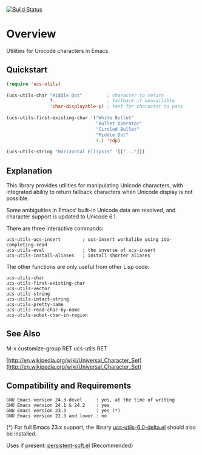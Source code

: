[![Build Status](https://secure.travis-ci.org/rolandwalker/ucs-utils.png)](http://travis-ci.org/rolandwalker/ucs-utils)

Overview
=========

Utilities for Unicode characters in Emacs.

Quickstart
----------

```lisp
(require 'ucs-utils)
 
(ucs-utils-char "Middle Dot"         ; character to return
                ?.                   ; fallback if unavailable
                'char-displayable-p) ; test for character to pass
 
(ucs-utils-first-existing-char '("White Bullet"
                                 "Bullet Operator"
                                 "Circled Bullet"
                                 "Middle Dot"
                                 ?.) 'cdp)
 
(ucs-utils-string "Horizontal Ellipsis" '[["..."]])
```

Explanation
-----------

This library provides utilities for manipulating Unicode
characters, with integrated ability to return fallback characters
when Unicode display is not possible.

Some ambiguities in Emacs' built-in Unicode data are resolved, and
character support is updated to Unicode 6.1.

There are three interactive commands:

	ucs-utils-ucs-insert        ; ucs-insert workalike using ido-completing-read
	ucs-utils-eval              ; the inverse of ucs-insert
	ucs-utils-install-aliases   ; install shorter aliases

The other functions are only useful from other Lisp code:

	ucs-utils-char
	ucs-utils-first-existing-char
	ucs-utils-vector
	ucs-utils-string
	ucs-utils-intact-string
	ucs-utils-pretty-name
	ucs-utils-read-char-by-name
	ucs-utils-subst-char-in-region

See Also
---------

M-x customize-group RET ucs-utils RET

[http://en.wikipedia.org/wiki/Universal_Character_Set](http://en.wikipedia.org/wiki/Universal_Character_Set)

Compatibility and Requirements
------------------------------

	GNU Emacs version 24.3-devel     : yes, at the time of writing
	GNU Emacs version 24.1 & 24.2    : yes
	GNU Emacs version 23.3           : yes (*)
	GNU Emacs version 22.3 and lower : no

(*) For full Emacs 23.x support, the library [ucs-utils-6.0-delta.el](http://github.com/rolandwalker/ucs-utils/blob/master/ucs-utils-6.0-delta.el) should also be installed.

Uses if present: [persistent-soft.el](http://github.com/rolandwalker/persistent-soft) (Recommended)

